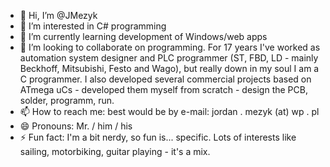 - 👋 Hi, I’m @JMezyk
- 👀 I’m interested in C# programming
- 🌱 I’m currently learning development of Windows/web apps
- 💞️ I’m looking to collaborate on programming. For 17 years I've worked as automation system designer and PLC programmer (ST, FBD, LD - mainly Beckhoff, Mitsubishi, Festo and Wago), but really down in my soul I am a C programmer. I also developed several commercial projects based on ATmega uCs - developed them myself from scratch - design the PCB, solder, programm, run.
- 📫 How to reach me: best would be by e-mail: jordan . mezyk (at) wp . pl
- 😄 Pronouns: Mr. / him / his
- ⚡ Fun fact: I'm a bit nerdy, so fun is... specific. Lots of interests like sailing, motorbiking, guitar playing - it's a mix.

<!---
JMezyk/JMezyk is a ✨ special ✨ repository because its `README.md` (this file) appears on your GitHub profile.
You can click the Preview link to take a look at your changes.
--->
